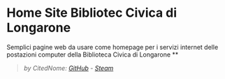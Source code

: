 # Home Site Bibliotec Civica di Longarone

Semplici pagine web da usare come homepage per i servizi internet delle postazioni computer della Biblioteca Civica di Longarone
**
>_by CitedNome: [GitHub](https://github.com/CitedNome) - [Steam](https://steamcommunity.com/profiles/76561198870819840/)_
